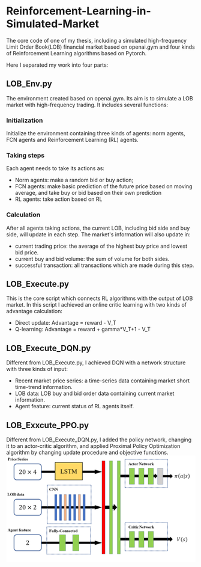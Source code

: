 # Reinforcement-Learning-in-Simulated-Market
The core code of one of my thesis, including a simulated high-frequency Limit Order Book(LOB) financial market based on openai.gym and four kinds of Reinforcement Learning algorithms based on Pytorch.

Here I separated my work into four parts:
## LOB_Env.py
The environment created based on openai.gym. Its aim is to simulate a LOB market with high-frequency trading. It includes several functions:
### Initialization
Initialize the environment containing three kinds of agents: norm agents, FCN agents and Reinforcement Learning (RL) agents.
### Taking steps
Each agent needs to take its actions as:
- Norm agents: make a random bid or buy action;
- FCN agents: make basic prediction of the future price based on moving average, and take buy or bid based on their own prediction
- RL agents: take action based on RL
### Calculation
After all agents taking actions, the current LOB, including bid side and buy side, will update in each step. The market's information will also update in:
- current trading price: the average of the highest buy price and lowest bid price.
- current buy and bid volume: the sum of volume for both sides.
- successful transaction: all transactions which are made during this step.
## LOB_Execute.py
This is the core script which connects RL algorithms with the output of LOB market. In this script I achieved an online critic learning with two kinds of advantage calculation:
- Direct update: Advantage = reward - V_T
- Q-learning: Advantage = reward + gamma*V_T+1 - V_T
## LOB_Execute_DQN.py
Different from LOB_Execute.py, I achieved DQN with a network structure with three kinds of input:
- Recent market price series: a time-series data containing market short time-trend information.
- LOB data: LOB buy and bid order data containing current market information.
- Agent feature: current status of RL agents itself.
## LOB_Exxcute_PPO.py
Different from LOB_Execute_DQN.py, I added the policy network, changing it to an actor-critic algorithm, and applied Proximal Policy Optimization algorithm by changing update procedure and objective functions.
![image](https://github.com/RunHang-Ge/Reinforcement-Learning-in-Simulated-Market/blob/main/Network%20structure.png)
